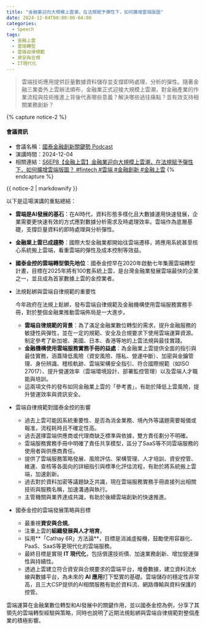 ```yaml
---
title: "金融業迎向大規模上雲潮，在法規賦予彈性下，如何擴增雲端版圖"
date: 2024-12-04T00:00:00-04:00
categories:
  - Speech
tags:
  - 金融上雲
  - 雲端轉型
  - 雲端自律規範
  - 資安與合規
  - IT現代化
---
```


> 雲端技術應用提供巨量數據資料儲存並支撐即時處理、分析的彈性。隨著金融三業委外上雲辦法頒布，金融業正式迎接大規模上雲潮，對金融產業的作業流程與技術推進上背後代表哪些意義？解決哪些過往痛點？並有效支持相關業務創新？

{% capture notice-2 %}
#### 會議資訊

* 會議名稱：[國泰金融創新關鍵勢 Podcast](https://www.cathayinnovation-podcast.com.tw)
* 演講時間：2024-12-04
* 相關連結：[S6EP8【金融上雲】金融業迎向大規模上雲潮，在法規賦予彈性下，如何擴增雲端版圖？ #fintech #雲端 #金融創新 #金融上雲](https://www.youtube.com/watch?v=nQ9ycmVSoYM)
  {% endcapture %}

<div class="notice">{{ notice-2 | markdownify }}</div>

以下是這場演講的重點總結：

- **雲端是AI發展的基石**：在AI時代，資料形態多樣化且大數據運用快速發展，企業需要更快速有效的方式應對數據分析需求及時處理效率。雲端作為底層基礎，支撐巨量資料的即時處理與分析彈性。

- **金融業上雲已成趨勢**：國際大型金融業都開始往雲端遷移，將應用系統甚至核心系統搬上雲端，看重雲端的彈性及成本控制等效益。

- **國泰金控的雲端轉型領先地位**：國泰金控早在2020年啟動七年集團雲端轉型計畫，目標在2025年將有100套系統上雲，是台灣金融業發展雲端最快的企業之一，並且成為首家數據上雲的金控業者。

- 法規鬆綁與雲端自律規範的重要性

  今年政府在法規上鬆綁，發布雲端自律規範及金融機構使用雲端服務實務手冊，對於整個金融業推動雲端佈局是一大進步。

  - **雲端自律規範的背景**：為了滿足金融業數位轉型的需求，提升金融服務的敏捷性與彈性，並在一定的規範、安全及合規要求下使用雲端運算資源。制定參考了新加坡、美國、日本、香港等地的上雲法規與最佳實踐。
  - **金融機構使用雲端服務實務手冊的益處**：為金融業上雲提供全面的指引與最佳實務，涵蓋降低風險（資安風險、隱私、營運中斷）、加密與金鑰管理、身份辨識、稽核軌跡、雲端架構安全指引、符合國際規範（如ISO 27017）、提升營運效率（雲端環境設計、部署監控管理）以及雲端人才職能與培訓。
  - 這兩項文件的發布如同金融業上雲的「參考書」，有助於降低上雲風險，提升營運效率與資訊安全。

- 雲端自律規範對國泰金控的影響

  - 過去上雲可能因系統重要性、是否為消金業務、境內外等議題需要報備或報准，流程耗時且不確定性高。
  - 過去選擇雲端供應商或代理商缺乏標準與依據，雙方責任劃分不明確。
  - 雲端服務實務手冊中明確了責任共享模型，區分了SaaS等不同雲端服務的使用者與供應商責任。
  - 提供了雲端服務策略發展、風險評估、架構管理、人才培訓、資安控管、維運、查核等各面向的詳細指引與標準化評估流程，有助於將系統搬上雲端，加速創新。
  - 過去對於資料加密等議題缺乏共識，現在雲端服務實務手冊直接列出相關技術與服務名稱，加速溝通與執行。
  - 主管機關與業界達成共識，有助於後續雲端創新的快速推進。
  
- 國泰金控的雲端發展策略與目標

  - 最重視**資安與合規**。
  - 注重上雲的**組織發展與人才培育**。
  - 採用**「Cathay 6R」方法論**，目標是消滅虛擬機，鼓勵使用容器化、PaaS、SaaS等更現代化的雲端服務。
  - 最終目標是實現 **IT 現代化**，包括償還技術債、加速業務創新、增加營運彈性與持續性。
  - 透過上雲建立符合資安與合規要求的雲端平台，堆疊數據，建立資料流水線與數據平台，為未來的 **AI 應用**打下堅實的基礎。雲端儲存的穩定性非常高，且三大CSP提供的AI相關服務有助於資料流、網路傳輸與資料保護的控管。

雲端運算在金融業數位轉型和AI發展中的關鍵作用，並以國泰金控為例，分享了其領先的雲端轉型經驗與策略，同時也說明了近期法規鬆綁與雲端自律規範對整個產業的積極影響。



